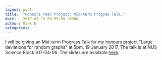 ```yaml
---
layout: post
title:  "Honours Year Project: Mid-term Progres Talk."
date:   2017-01-19 03:55:00 +0800
author: Mark N
categories:
---
```


I will be giving an Mid-term Progress Talk for my honours project "Large deviations for random graphs" at 5pm, 19 January 2017. The talk is at NUS Science Block S17-04-06. The slides are available [<u>here</u>](/pdf/ma4199_midterm.pdf).